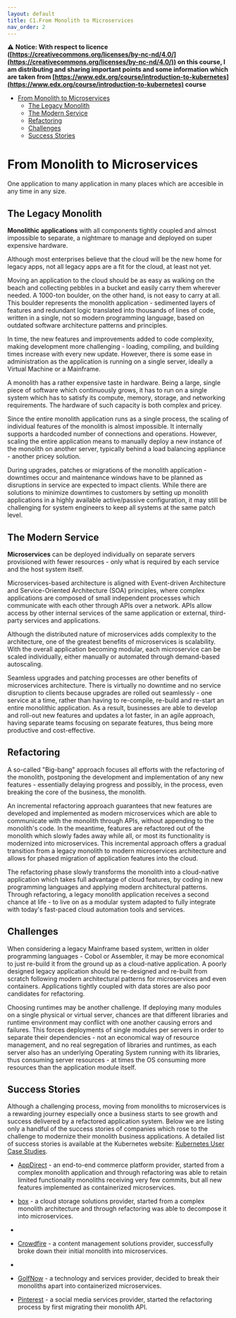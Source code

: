 ```yaml
---
layout: default
title: C1.From Monolith to Microservices 
nav_order: 2
---
```


⚠️ __Notice: With respect to licence ([https://creativecommons.org/licenses/by-nc-nd/4.0/](https://creativecommons.org/licenses/by-nc-nd/4.0/)) on this course, I am distributing and sharing important points and some information which  are taken from [https://www.edx.org/course/introduction-to-kubernetes](https://www.edx.org/course/introduction-to-kubernetes) course__

- [From Monolith to Microservices](#from-monolith-to-microservices)
  - [The Legacy Monolith](#the-legacy-monolith)
  - [The Modern Service](#the-modern-service)
  - [Refactoring](#refactoring)
  - [Challenges](#challenges)
  - [Success Stories](#success-stories)

# From Monolith to Microservices 

One application to many application in many places which are accesible in any time in any size. 

## The Legacy Monolith

 __Monolithic applications__ with all components tightly coupled and almost impossible to separate, a nightmare to manage and deployed on super expensive hardware.

Although most enterprises believe that the cloud will be the new home for legacy apps, not all legacy apps are a fit for the cloud, at least not yet.

Moving an application to the cloud should be as easy as walking on the beach and collecting pebbles in a bucket and easily carry them wherever needed. A 1000-ton boulder, on the other hand, is not easy to carry at all. This boulder represents the monolith application - sedimented layers of features and redundant logic translated into thousands of lines of code, written in a single, not so modern programming language, based on outdated software architecture patterns and principles.

In time, the new features and improvements added to code complexity, making development more challenging - loading, compiling, and building times increase with every new update. However, there is some ease in administration as the application is running on a single server, ideally a Virtual Machine or a Mainframe.

A monolith has a rather expensive taste in hardware. Being a large, single piece of software which continuously grows, it has to run on a single system which has to satisfy its compute, memory, storage, and networking requirements. The hardware of such capacity is both complex and pricey.

Since the entire monolith application runs as a single process, the scaling of individual features of the monolith is almost impossible. It internally supports a hardcoded number of connections and operations. However, scaling the entire application means to manually deploy a new instance of the monolith on another server, typically behind a load balancing appliance - another pricey solution.

During upgrades, patches or migrations of the monolith application - downtimes occur and maintenance windows have to be planned as disruptions in service are expected to impact clients. While there are solutions to minimize downtimes to customers by setting up monolith applications in a highly available active/passive configuration, it may still be challenging for system engineers to keep all systems at the same patch level.


## The Modern Service 

__Microservices__ can be deployed individually on separate servers provisioned with fewer resources - only what is required by each service and the host system itself.


Microservices-based architecture is aligned with Event-driven Architecture and Service-Oriented Architecture (SOA) principles, where complex applications are composed of small independent processes which communicate with each other through APIs over a network. APIs allow access by other internal services of the same application or external, third-party services and applications.

Although the distributed nature of microservices adds complexity to the architecture, one of the greatest benefits of microservices is scalability. With the overall application becoming modular, each microservice can be scaled individually, either manually or automated through demand-based autoscaling.


Seamless upgrades and patching processes are other benefits of microservices architecture. There is virtually no downtime and no service disruption to clients because upgrades are rolled out seamlessly - one service at a time, rather than having to re-compile, re-build and re-start an entire monolithic application. As a result, businesses are able to develop and roll-out new features and updates a lot faster, in an agile approach, having separate teams focusing on separate features, thus being more productive and cost-effective.

## Refactoring

A so-called "Big-bang" approach focuses all efforts with the refactoring of the monolith, postponing the development and implementation of any new features - essentially delaying progress and possibly, in the process, even breaking the core of the business, the monolith.

An incremental refactoring approach guarantees that new features are developed and implemented as modern microservices which are able to communicate with the monolith through APIs, without appending to the monolith's code. In the meantime, features are refactored out of the monolith which slowly fades away while all, or most its functionality is modernized into microservices. This incremental approach offers a gradual transition from a legacy monolith to modern microservices architecture and allows for phased migration of application features into the cloud.

The refactoring phase slowly transforms the monolith into a cloud-native application which takes full advantage of cloud features, by coding in new programming languages and applying modern architectural patterns. Through refactoring, a legacy monolith application receives a second chance at life - to live on as a modular system adapted to fully integrate with today's fast-paced cloud automation tools and services.

## Challenges 

When considering a legacy Mainframe based system, written in older programming languages - Cobol or Assembler, it may be more economical to just re-build it from the ground up as a cloud-native application. A poorly designed legacy application should be re-designed and re-built from scratch following modern architectural patterns for microservices and even containers. Applications tightly coupled with data stores are also poor candidates for refactoring.

Choosing runtimes may be another challenge. If deploying many modules on a single physical or virtual server, chances are that different libraries and runtime environment may conflict with one another causing errors and failures. This forces deployments of single modules per servers in order to separate their dependencies - not an economical way of resource management, and no real segregation of libraries and runtimes, as each server also has an underlying Operating System running with its libraries, thus consuming server resources - at times the OS consuming more resources than the application module itself.


## Success Stories

Although a challenging process, moving from monoliths to microservices is a rewarding journey especially once a business starts to see growth and success delivered by a refactored application system. Below we are listing only a handful of the success stories of companies which rose to the challenge to modernize their monolith business applications. A detailed list of success stories is available at the Kubernetes website: [Kubernetes User Case Studies](https://kubernetes.io/case-studies/).


- [AppDirect](https://kubernetes.io/case-studies/appdirect/) - an end-to-end commerce platform provider, started from a complex monolith application and through refactoring was able to retain limited functionality monoliths receiving very few commits, but all new features implemented as containerized microservices.
  
- [box](https://kubernetes.io/case-studies/box/) - a cloud storage solutions provider, started from a complex monolith architecture and through refactoring was able to decompose it into microservices.
- 
- [Crowdfire](https://kubernetes.io/case-studies/crowdfire/) - a content management solutions provider, successfully broke down their initial monolith into microservices.
- 
- [GolfNow](https://kubernetes.io/case-studies/golfnow/) - a technology and services provider, decided to break their monoliths apart into containerized microservices.
  
- [Pinterest](https://kubernetes.io/case-studies/pinterest/) - a social media services provider, started the refactoring process by first migrating their monolith API.





